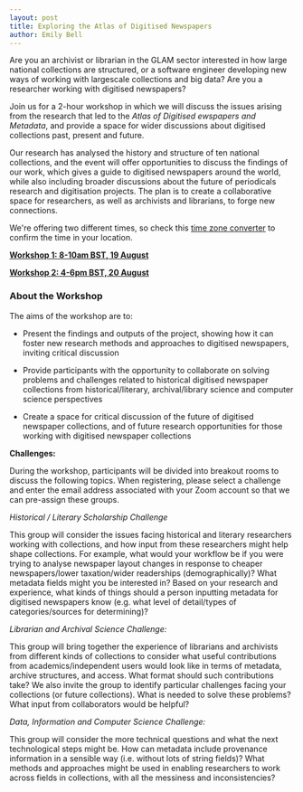 ```yaml
---
layout: post
title: Exploring the Atlas of Digitised Newspapers
author: Emily Bell
---
```

Are you an archivist or librarian in the GLAM sector interested in how large national collections are structured, or a software engineer
developing new ways of working with largescale collections and big data? Are you a researcher working with digitised newspapers? 

Join us for a 2-hour workshop in which we will discuss the issues arising from the research that led to the *Atlas of Digitised ewspapers and Metadata*, and provide a space for wider discussions about digitised collections past, present and future.
  
Our research has analysed the history and structure of ten national collections, and the event will offer opportunities to discuss the findings of our work, 
which gives a guide to digitised newspapers around the world, while also including broader discussions about the future of periodicals research and digitisation projects. 
The plan is to create a collaborative space for researchers, as well as archivists and librarians, to forge new connections.
  
We're offering two different times, so check this [time zone converter](https://www.timeanddate.com/worldclock/converter.html?iso=20200515T140000&p1=136) to confirm the time 
in your location.
 
**[Workshop 1: 8-10am BST, 19 August](https://www.eventbrite.co.uk/e/114960931240)**
  
**[Workshop 2: 4-6pm BST, 20 August](https://www.eventbrite.co.uk/e/114986441542)**
  
### About the Workshop 
  
The aims of the workshop are to:

* Present the findings and outputs of the project, showing how it can foster new research methods and approaches to digitised newspapers, inviting critical discussion
  
* Provide participants with the opportunity to collaborate on solving problems and challenges related to historical digitised newspaper collections from historical/literary, 
archival/library science and computer science perspectives
  
* Create a space for critical discussion of the future of digitised newspaper collections, and of future research opportunities for those working with digitised newspaper 
collections
  
**Challenges:**

During the workshop, participants will be divided into breakout rooms to discuss the following topics. When registering, please select a challenge and enter the email 
address associated with your Zoom account so that we can pre-assign these groups.
  
*Historical / Literary Scholarship Challenge*
  
This group will consider the issues facing historical and literary researchers working with collections, and how input from these researchers might help shape 
collections. For example, what would your workflow be if you were trying to analyse newspaper layout changes in response to cheaper newspapers/lower taxation/wider readerships 
(demographically)? What metadata fields might you be interested in? Based on your research and experience, what kinds of things should a person inputting metadata for 
digitised newspapers know (e.g. what level of detail/types of categories/sources for determining)?
  
*Librarian and Archival Science Challenge:*
  
This group will bring together the experience of librarians and archivists from different kinds of collections to consider what useful contributions from academics/independent 
users would look like in terms of metadata, archive structures, and access. What format should such contributions take? We also invite the group to identify particular 
challenges facing your collections (or future collections). What is needed to solve these problems? What input from collaborators would be helpful?
  
*Data, Information and Computer Science Challenge:*
  
This group will consider the more technical questions and what the next technological steps might be. How can metadata include provenance information in a 
sensible way (i.e. without lots of string fields)? What methods and approaches might be used in enabling researchers to work across fields in collections, with all 
the messiness and inconsistencies?
